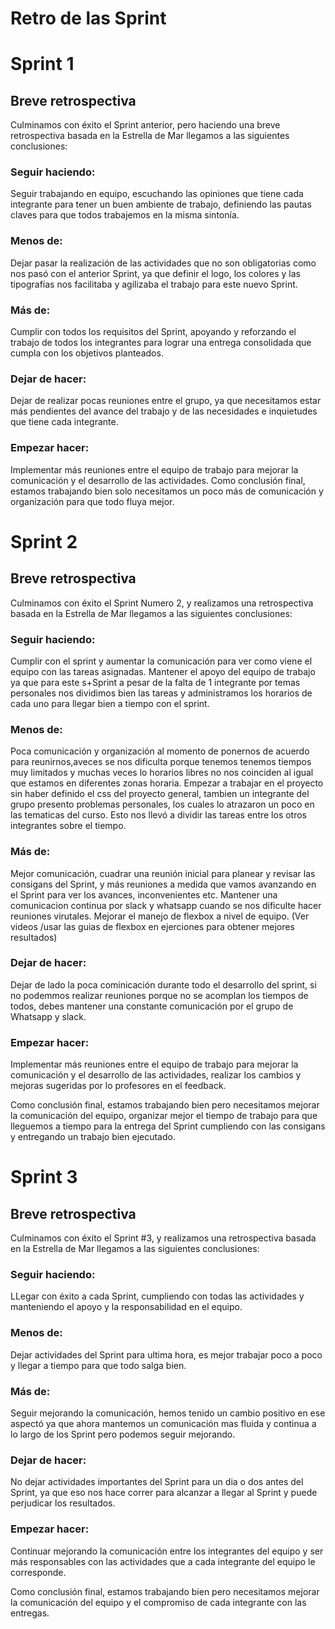 # Retro de las Sprint 
# Sprint 1
## Breve retrospectiva
Culminamos con éxito el Sprint anterior, pero haciendo una breve retrospectiva  basada en la Estrella de Mar llegamos a las siguientes conclusiones:
### Seguir haciendo:
Seguir trabajando en equipo, escuchando las opiniones que tiene cada integrante para tener un buen ambiente de trabajo, definiendo las pautas claves para que todos trabajemos en la misma sintonía.
### Menos de:
Dejar pasar la realización de las actividades que no son obligatorias como nos pasó con el anterior Sprint, ya que definir el logo, los colores y las tipografías nos facilitaba y agilizaba el trabajo para este nuevo Sprint.
### Más de:
Cumplir con todos los requisitos del Sprint, apoyando y reforzando el trabajo de todos los integrantes para lograr una entrega consolidada que cumpla con los objetivos planteados.
### Dejar de hacer:
Dejar de realizar pocas reuniones entre el grupo, ya que necesitamos estar más pendientes del avance del trabajo y de las necesidades e inquietudes que tiene cada integrante.
### Empezar hacer:
Implementar más reuniones entre el equipo de trabajo para mejorar la comunicación y el desarrollo de las actividades.
Como conclusión final, estamos trabajando bien solo necesitamos un poco más de comunicación y organización para que todo fluya mejor.

# Sprint 2
## Breve retrospectiva
Culminamos con éxito el Sprint Numero 2, y realizamos una retrospectiva basada en la Estrella de Mar llegamos a las siguientes conclusiones:
### Seguir haciendo:
Cumplir con el sprint y aumentar la comunicación para ver como viene el equipo con las tareas asignadas. Mantener el apoyo del equipo de trabajo ya que para este s+Sprint a pesar de la falta de 1 integrante por temas personales nos dividimos bien las tareas y administramos  los horarios de cada uno para llegar bien a tiempo con el sprint. 
### Menos de:
Poca comunicación y organización al momento de ponernos de acuerdo para reunirnos,aveces se nos dificulta porque tenemos tenemos tiempos muy limitados y muchas veces lo horarios libres no nos coinciden al igual que estamos en diferentes zonas horaria.
Empezar a trabajar en el proyecto sin haber definido el css del proyecto general, tambien un integrante del grupo presento problemas personales, los cuales lo atrazaron un poco en las tematicas del curso. Esto nos llevó a dividir las tareas entre los otros integrantes sobre el tiempo. 
### Más de:
Mejor comunicación, cuadrar una reunión inicial  para planear y revisar las consigans del Sprint, y más reuniones a medida que vamos avanzando en el Sprint para ver los avances, inconvenientes etc.
Mantener una comunicacion continua por slack y whatsapp cuando se nos dificulte hacer reuniones virutales. 
Mejorar el manejo de flexbox a nivel de equipo. (Ver videos /usar las guias de flexbox en ejerciones para obtener mejores resultados)
### Dejar de hacer:
Dejar de lado la poca cominicación durante todo el desarrollo del sprint, si no podemmos realizar reuniones porque no se acomplan los tiempos de todos, debes mantener una constante comunicación por el grupo de Whatsapp y slack.
### Empezar hacer:
Implementar más reuniones entre el equipo de trabajo para mejorar la comunicación y el desarrollo de las actividades, realizar los cambios y mejoras sugeridas por lo profesores en el feedback.


Como conclusión final, estamos trabajando bien pero necesitamos mejorar la comunicación del equipo, organizar mejor el tiempo de trabajo para que lleguemos a tiempo para la entrega del Sprint cumpliendo con las consigans y entregando un trabajo bien ejecutado.

# Sprint 3
## Breve retrospectiva
Culminamos con éxito el Sprint #3, y realizamos una retrospectiva basada en la Estrella de Mar llegamos a las siguientes conclusiones:
### Seguir haciendo:
LLegar con éxito a cada Sprint, cumpliendo con todas las actividades y manteniendo el apoyo y la responsabilidad en el equipo.
### Menos de:
Dejar actividades del Sprint para ultima hora, es mejor trabajar poco a poco y llegar a tiempo para que todo salga bien.
### Más de:
Seguir mejorando la comunicación, hemos tenido un cambio positivo en ese aspectó ya que ahora mantemos un comunicación mas fluida y continua a lo largo de los Sprint pero podemos seguir mejorando.
### Dejar de hacer:
No dejar actividades importantes del Sprint para un dia o dos antes del Sprint, ya que eso nos hace correr para alcanzar a llegar al Sprint y puede perjudicar los resultados.
### Empezar hacer:
Continuar mejorando la comunicación entre los integrantes del equipo y ser más responsables con las actividades que a cada integrante del equipo le corresponde.

Como conclusión final, estamos trabajando bien pero necesitamos mejorar la comunicación del equipo y el compromiso de cada integrante con las entregas.